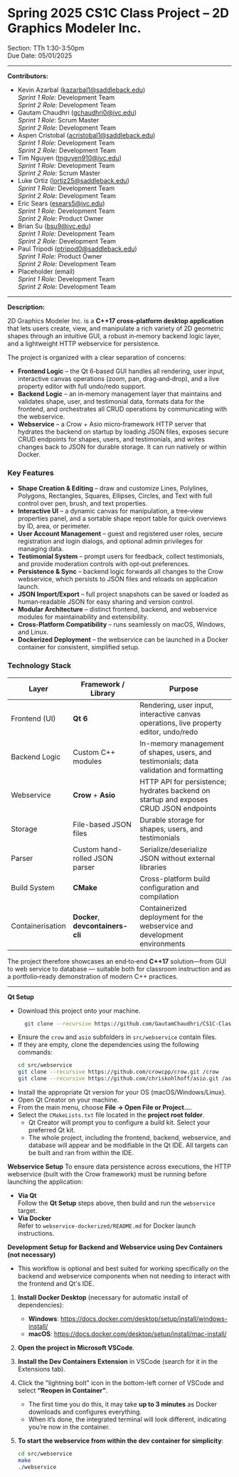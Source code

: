 # Spring 2025 CS1C Class Project – 2D Graphics Modeler Inc.
Section: TTh 1:30-3:50pm  
Due Date: 05/01/2025

---

**Contributors:**
- Kevin Azarbal  (kazarbal1@saddleback.edu)  
  *Sprint 1 Role:* Development Team  
  *Sprint 2 Role:* Development Team  
- Gautam Chaudhri (gchaudhri0@ivc.edu)  
  *Sprint 1 Role:* Scrum Master  
  *Sprint 2 Role:* Development Team  
- Aspen Cristobal  (acristobal1@saddleback.edu)  
  *Sprint 1 Role:* Development Team  
  *Sprint 2 Role:* Development Team  
- Tim Nguyen (tnguyen910@ivc.edu)  
  *Sprint 1 Role:* Development Team  
  *Sprint 2 Role:* Scrum Master  
- Luke Ortiz  (lortiz25@saddleback.edu)  
  *Sprint 1 Role:* Development Team  
  *Sprint 2 Role:* Development Team  
- Eric Sears  (esears5@ivc.edu)  
  *Sprint 1 Role:* Development Team  
  *Sprint 2 Role:* Product Owner  
- Brian Su  (bsu9@ivc.edu)  
  *Sprint 1 Role:* Development Team  
  *Sprint 2 Role:* Development Team  
- Paul Tripodi (ptripod0@saddleback.edu)  
  *Sprint 1 Role:* Product Owner  
  *Sprint 2 Role:* Development Team  
- Placeholder (email)  
  *Sprint 1 Role:* Development Team  
  *Sprint 2 Role:* Development Team 

---

**Description:**

2D Graphics Modeler Inc. is a **C++17 cross‑platform desktop application** that lets users create, view, and manipulate a rich variety of 2D geometric shapes through an intuitive GUI, a robust in‑memory backend logic layer, and a lightweight HTTP webservice for persistence.

The project is organized with a clear separation of concerns:

- **Frontend Logic** – the Qt 6‑based GUI handles all rendering, user input, interactive canvas operations (zoom, pan, drag‑and‑drop), and a live property editor with full undo/redo support.
- **Backend Logic** – an in‑memory management layer that maintains and validates shape, user, and testimonial data, formats data for the frontend, and orchestrates all CRUD operations by communicating with the webservice.
- **Webservice** – a Crow + Asio micro‑framework HTTP server that hydrates the backend on startup by loading JSON files, exposes secure CRUD endpoints for shapes, users, and testimonials, and writes changes back to JSON for durable storage. It can run natively or within Docker.

### Key Features
- **Shape Creation & Editing** – draw and customize Lines, Polylines, Polygons, Rectangles, Squares, Ellipses, Circles, and Text with full control over pen, brush, and text properties.
- **Interactive UI** – a dynamic canvas for manipulation, a tree‑view properties panel, and a sortable shape report table for quick overviews by ID, area, or perimeter.
- **User Account Management** – guest and registered user roles, secure registration and login dialogs, and optional admin privileges for managing data.
- **Testimonial System** – prompt users for feedback, collect testimonials, and provide moderation controls with opt‑out preferences.
- **Persistence & Sync** – backend logic forwards all changes to the Crow webservice, which persists to JSON files and reloads on application launch.
- **JSON Import/Export** – full project snapshots can be saved or loaded as human‑readable JSON for easy sharing and version control.
- **Modular Architecture** – distinct frontend, backend, and webservice modules for maintainability and extensibility.
- **Cross‑Platform Compatibility** – runs seamlessly on macOS, Windows, and Linux.
- **Dockerized Deployment** – the webservice can be launched in a Docker container for consistent, simplified setup.


### Technology Stack

| Layer            | Framework / Library                          | Purpose                                                                                 |
|------------------|----------------------------------------------|-----------------------------------------------------------------------------------------|
| Frontend (UI)    | **Qt 6**                                     | Rendering, user input, interactive canvas operations, live property editor, undo/redo   |
| Backend Logic    | Custom C++ modules                           | In-memory management of shapes, users, and testimonials; data validation and formatting |
| Webservice       | **Crow** + **Asio**                          | HTTP API for persistence; hydrates backend on startup and exposes CRUD JSON endpoints   |
| Storage          | File-based JSON files                        | Durable storage for shapes, users, and testimonials                                     |
| Parser           | Custom hand-rolled JSON parser               | Serialize/deserialize JSON without external libraries                                   |
| Build System     | **CMake**                                    | Cross-platform build configuration and compilation                                      |
| Containerisation | **Docker**, **devcontainers-cli**            | Containerized deployment for the webservice and development environments                |

The project therefore showcases an end‑to‑end **C++17** solution—from GUI to web service to database — suitable both for classroom instruction and as a portfolio‑ready demonstration of modern C++ practices.

---

**Qt Setup**
- Download this project onto your machine.
  ```bash
    git clone --recursive https://github.com/GautamChaudhri/CS1C-Class-Project.git
    ```
- Ensure the `crow` and `asio` subfolders in `src/webservice` contain files.
- If they are empty, clone the dependencies using the following commands:
    ```bash
    cd src/webservice
    git clone --recursive https://github.com/crowcpp/crow.git /crow
    git clone --recursive https://github.com/chriskohlhoff/asio.git /asio
    ```
- Install the appropriate Qt version for your OS (macOS/Windows/Linux).
- Open Qt Creator on your machine.
- From the main menu, choose **File → Open File or Project...**.
- Select the `CMakeLists.txt` file located in the **project root folder**.
  - Qt Creator will prompt you to configure a build kit. Select your preferred Qt kit.
  - The whole project, including the frontend, backend, webservice, and database will appear
    and be modifiable in the Qt IDE. All targets can be built and ran from within the IDE.


**Webservice Setup**
To ensure data persistence across executions, the HTTP webservice (built with the Crow framework) must be running before launching the application:
   - **Via Qt**  
    Follow the **Qt Setup** steps above, then build and run the `webservice` target.
   - **Via Docker**  
    Refer to `webservice-dockerized/README.md` for Docker launch instructions.
 

**Development Setup for Backend and Webservice using Dev Containers (not necessary)**
 - This workflow is optional and best suited for working specifically on the backend and webservice components when not needing to interact with the frontend and Qt's IDE.

1. **Install Docker Desktop** (necessary for automatic install of dependencies):
   - **Windows**: <https://docs.docker.com/desktop/setup/install/windows-install/>
   - **macOS**: <https://docs.docker.com/desktop/setup/install/mac-install/>

2. **Open the project in Microsoft VSCode**.

3. **Install the Dev Containers Extension** in VSCode (search for it in the Extensions tab).

4. Click the "lightning bolt" icon in the bottom-left corner of VSCode and select **“Reopen in Container”**.
   - The first time you do this, it may take **up to 3 minutes** as Docker downloads and configures everything.
   - When it’s done, the integrated terminal will look different, indicating you’re now in the container.

5. **To start the webservice from within the dev container for simplicity**:
   ```bash
   cd src/webservice
   make
   ./webservice
   ```
